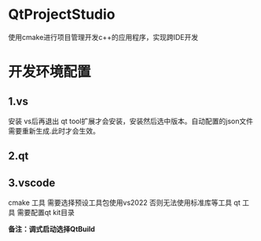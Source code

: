 # QtProjectStudio
使用cmake进行项目管理开发c++的应用程序，实现跨IDE开发

# 开发环境配置

## 1.vs
安装 vs后再退出 qt tool扩展才会安装，安装然后选中版本。自动配置的json文件需要重新生成.此时才会生效。

## 2.qt


## 3.vscode

cmake 工具 需要选择预设工具包使用vs2022 否则无法使用标准库等工具
qt 工具 需要配置qt kit目录

**备注：调式启动选择QtBuild**
